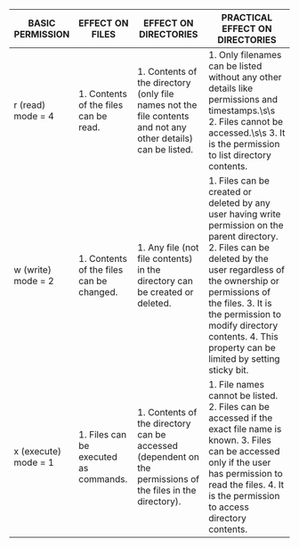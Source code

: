 | BASIC PERMISSION     	| EFFECT ON FILES                          	| EFFECT ON DIRECTORIES                                                                                         	| PRACTICAL EFFECT ON DIRECTORIES                                                                                                                                                                                                                                                                              	|
|----------------------	|------------------------------------------	|---------------------------------------------------------------------------------------------------------------	|--------------------------------------------------------------------------------------------------------------------------------------------------------------------------------------------------------------------------------------------------------------------------------------------------------------	|
| r (read) mode = 4    	| 1. Contents of the files can be read.    	| 1. Contents of the directory (only file names not the file contents and not any other details) can be listed. 	| 1. Only filenames can be listed without any other details like permissions and timestamps.\s\s  2. Files cannot be accessed.\s\s  3. It is the permission to list directory contents.                                                                                                                                	|
| w (write) mode = 2   	| 1. Contents of the files can be changed. 	| 1. Any file (not file contents) in the directory can be created or deleted.                                   	| 1. Files can be created or deleted by any user having write permission on the parent directory.  2. Files can be deleted by the user regardless of the ownership or permissions of the files.  3. It is the permission to modify directory contents.  4. This property can be limited by setting sticky bit. 	|
| x (execute) mode = 1 	| 1. Files can be executed as commands.    	| 1. Contents of the directory can be accessed (dependent on the permissions of the files in the directory).    	| 1. File names cannot be listed.  2. Files can be accessed if the exact file name is known.  3. Files can be accessed only if the user has permission to read the files.  4. It is the permission to access directory contents.                                                                               	|
